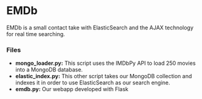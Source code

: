 # EMDb
EMDb is a small contact take with ElasticSearch and the AJAX technology for real time searching.
### Files
* **mongo_loader.py:** This script uses the IMDbPy API to load 250 movies into a MongoDB database.
* **elastic_index.py:** This other script takes our MongoDB collection and indexes it in order to use ElasticSearch as our search engine.
* **emdb.py:** Our webapp developed with Flask
